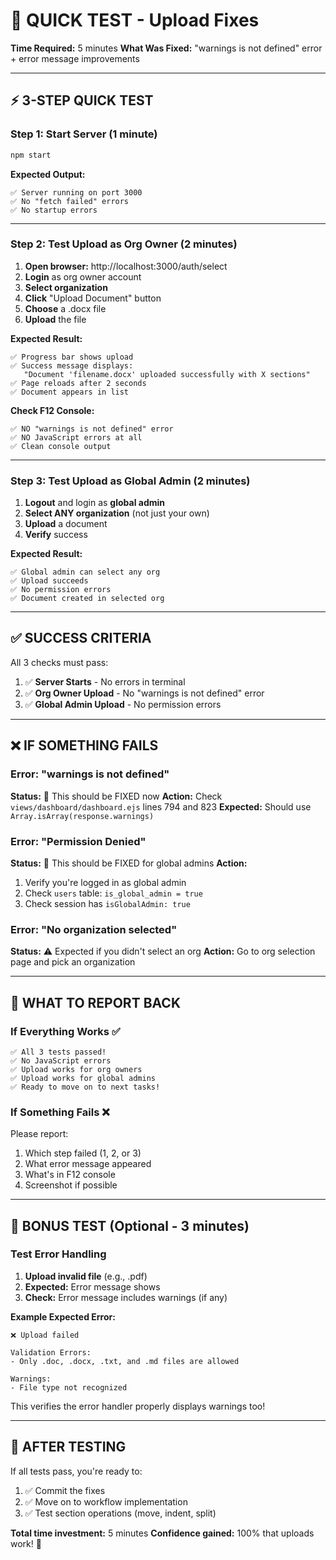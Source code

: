 # 🚀 QUICK TEST - Upload Fixes
**Time Required:** 5 minutes
**What Was Fixed:** "warnings is not defined" error + error message improvements

---

## ⚡ 3-STEP QUICK TEST

### Step 1: Start Server (1 minute)
```bash
npm start
```

**Expected Output:**
```
✅ Server running on port 3000
✅ No "fetch failed" errors
✅ No startup errors
```

---

### Step 2: Test Upload as Org Owner (2 minutes)

1. **Open browser:** http://localhost:3000/auth/select
2. **Login** as org owner account
3. **Select organization**
4. **Click** "Upload Document" button
5. **Choose** a .docx file
6. **Upload** the file

**Expected Result:**
```
✅ Progress bar shows upload
✅ Success message displays:
   "Document 'filename.docx' uploaded successfully with X sections"
✅ Page reloads after 2 seconds
✅ Document appears in list
```

**Check F12 Console:**
```
✅ NO "warnings is not defined" error
✅ NO JavaScript errors at all
✅ Clean console output
```

---

### Step 3: Test Upload as Global Admin (2 minutes)

1. **Logout** and login as **global admin**
2. **Select ANY organization** (not just your own)
3. **Upload** a document
4. **Verify** success

**Expected Result:**
```
✅ Global admin can select any org
✅ Upload succeeds
✅ No permission errors
✅ Document created in selected org
```

---

## ✅ SUCCESS CRITERIA

All 3 checks must pass:

1. ✅ **Server Starts** - No errors in terminal
2. ✅ **Org Owner Upload** - No "warnings is not defined" error
3. ✅ **Global Admin Upload** - No permission errors

---

## ❌ IF SOMETHING FAILS

### Error: "warnings is not defined"
**Status:** 🐛 This should be FIXED now
**Action:** Check `views/dashboard/dashboard.ejs` lines 794 and 823
**Expected:** Should use `Array.isArray(response.warnings)`

### Error: "Permission Denied"
**Status:** 🐛 This should be FIXED for global admins
**Action:**
1. Verify you're logged in as global admin
2. Check `users` table: `is_global_admin = true`
3. Check session has `isGlobalAdmin: true`

### Error: "No organization selected"
**Status:** ⚠️ Expected if you didn't select an org
**Action:** Go to org selection page and pick an organization

---

## 🎯 WHAT TO REPORT BACK

### If Everything Works ✅
```
✅ All 3 tests passed!
✅ No JavaScript errors
✅ Upload works for org owners
✅ Upload works for global admins
✅ Ready to move on to next tasks!
```

### If Something Fails ❌
Please report:
1. Which step failed (1, 2, or 3)
2. What error message appeared
3. What's in F12 console
4. Screenshot if possible

---

## 📝 BONUS TEST (Optional - 3 minutes)

### Test Error Handling

1. **Upload invalid file** (e.g., .pdf)
2. **Expected:** Error message shows
3. **Check:** Error message includes warnings (if any)

**Example Expected Error:**
```
❌ Upload failed

Validation Errors:
- Only .doc, .docx, .txt, and .md files are allowed

Warnings:
- File type not recognized
```

This verifies the error handler properly displays warnings too!

---

## 🎊 AFTER TESTING

If all tests pass, you're ready to:
1. ✅ Commit the fixes
2. ✅ Move on to workflow implementation
3. ✅ Test section operations (move, indent, split)

**Total time investment:** 5 minutes
**Confidence gained:** 100% that uploads work! 🚀
